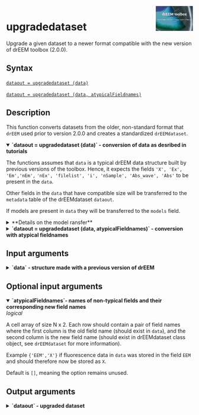 <img src="top right corner logo.png" width="100" height="auto" align="right"/>

# upgradedataset
Upgrade a given dataset to a newer format compatible with the new version of drEEM toolbox (2.0.0).



## Syntax

[`dataout = upgradedataset (data)`](#syntax1)

[`dataout = upgradedataset (data, atypicalFieldnames)`](#syntax2)




## Description

This function converts datasets from the older, non-standard format that `drEEM` used prior to version 2.0.0 and creates a standardized `drEEMdataset`.


<details open>
<summary><b>
`dataout = upgradedataset (data)` - conversion of data as desribed in tutorials</b></summary>

 <a name="syntax1"></a>

The functions assumes that `data` is a typical drEEM data structure built by previous versions of the toolbox. Hence, it expects the fields  `'X', 'Ex', 'Em','nEm',` `'nEx', 'filelist', 'i', 'nSample', 'Abs_wave', 'Abs'` to be present in the `data`. 

Other fields in the `data` that have compatible size will be transferred to the `metadata` table of the drEEMdataset `dataout`. 

If models are present in `data` they will be transferred to the `models` field.
</details>

<details>
<summary>
**Details on the model ransfer**
</summary>

* Models loadings should be stored in the `Model1`, `Model2`, `Model3` and `ModelN` fields in the `data`.
* All other properties are calculated and not transferred.
* The property `Initialization` is set to `'random'` since previous versions of the toolbox did not officially support other methods
* `Starts` is set to `NaN`, there is no way to retreive the information
* `Convergence` is retrieved from `data`, if it exists, otherwise is set to `NaN`.
* `Constraints` is retrieved from `data`, if it exists, otherwise is set to `'unknown'`.
* `Toolbox` is set to `'nway'`. Though PLS_toolbox could have been used, this information was never stored by the older versions of the toolbox.

</details>


</details>


<details>
<summary><b>
`dataout = upgradedataset (data, atypicalFieldnames)` - conversion with atypical fieldnames
</b></summary>
<a name="syntax2"></a>

If some of the mandatory information in `data` is stored in fields that differ from the "standard" convention, use `atypicalFieldnames` to help the function identify those fields. 

For example, use `{'EEM','X'}` if the information that the function expects to find as `X` is stored in field `EEM` inside `data`.

</details>

## Input arguments
<details>
    <summary><b>`data` - structure made with a previous version of drEEM</b></summary>
    <i>structure</i>

Ideally, the supplied structure should pass the validation function `checkdataset` of the previous version of drEEM. Expected, mandatory fields for the conversion are:

* `X`
* `Ex`
* `Em`
* `nEm`
* `nEx`
* `filelist`
* `i`
* `nSample`
* `Abs_wave`
* `Abs`

If one of these fields does not exist, a warning will be displayed. If the resulting `drEEMdataset` does not pass the validation, this warning will result in an error.

</details>

## Optional input arguments

<details open>
    <summary><b>`atypicalFieldnames`- names of non-typical fields and their corresponding new field names</b></summary>
    <i>logical</i>

A cell array of size N x 2. Each row should contain a pair of field names where the first column is the old field name (should exist in `data`), and the second column is the new field name (should exist in drEEMdataset class object, see `drEEMdataset` for more information).

Example `{'EEM','X'}` if fluorescence data in `data` was stored in the field `EEM` and should therefore now be stored as `X`.

Default is `[]`, meaning the option remains unused.




</details>

## Output arguments
<details>
    <summary><b>`dataout` - upgraded dataset</b></summary>
    <i>drEEMdataset</i>
        
A dataset of the class `drEEMdataset` that passes the validation function `data.validate(data)`.

</details>





